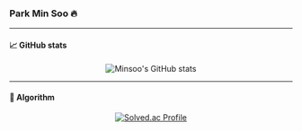 ### Park Min Soo 🔥

***

#### 📈 GitHub stats

<div align="center">
  
![Minsoo's GitHub stats](https://github-readme-stats.vercel.app/api?username=minsoo0506&show_icons=true&theme=radical)

</div>

***

#### 📝 Algorithm

<div align="center">
  
[![Solved.ac Profile](http://mazassumnida.wtf/api/v2/generate_badge?boj=mspark010506)](https://solved.ac/mspark010506/)

</div>


